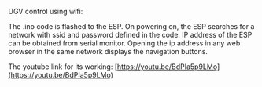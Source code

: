 UGV control using wifi:

The .ino code is flashed to the ESP. On powering on, the ESP searches for a network with ssid and password defined in the code.
IP address of the ESP can be obtained from serial monitor. Opening the ip address in any web browser in the same network displays the navigation buttons.

The youtube link for its working: [https://youtu.be/BdPIa5p9LMo](https://youtu.be/BdPIa5p9LMo)

